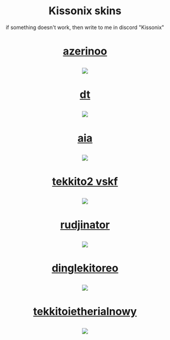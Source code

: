<h1 align="center">Kissonix skins</h1>
<p align="center" >
  if something doesn't work, then write to me in discord "Kissonix"
</p>
<h1 align="center">
  <a href="https://drive.google.com/file/d/1hR6k58VnMU8dNVJrkfykTlWUaz9LPx6h/view?usp=drive_link">
    <p align="center">
      azerinoo
    </p>
    <img src="https://i.ibb.co/LrGWkqT/screenshot022.jpg"/>
  </a>
</h1>
<h1 align="center">
  <a href="https://drive.google.com/file/d/1b-C0pGIpSe6neXhurNTsKSTEkK_GHkpP/view?usp=drive_link">
    <p align="center">
      dt
    </p>
    <img src="https://i.ibb.co/D5Q7pLV/screenshot015.jpg"/>
  </a>
</h1>
<h1 align="center">
  <a href="https://drive.google.com/file/d/1fY6i1_OUSjIpFg3GC4xpOUBDpVba23OR/view?usp=drive_link">
    <p align="center">
      aia
    </p>
    <img src="https://i.ibb.co/qF9DsLn/screenshot016.jpg"/>
  </a>
</h1>
<h1 align="center">
  <a href="https://drive.google.com/file/d/1f7z1FPcUitEE5EqAk-QMUhNDqdEWu3lc/view?usp=sharing">
    <p align="center">
      tekkito2 vskf
    </p>
    <img src="https://github.com/thepro2k/Maliszewski-osu-skins/assets/108192718/49b1bc8f-9bc3-4952-bf78-0276e2ec54d8"/>
  </a>
</h1>
<h1 align="center">
  <a href="https://drive.google.com/file/d/1yKkV1ha-nEPlOnOOatiHqFruDJO3pueI/view?usp=drive_link">
    <p align="center">
      rudjinator
    </p>
    <img src="https://i.ibb.co/Zzwtm87/screenshot024.jpg"/>
  </a>
</h1>
<h1 align="center">
  <a href="https://drive.google.com/file/d/1ZnrBMKuO9vUkU9GhacWyCUyJ26z_lQ8o/view?usp=drive_link">
    <p align="center">
      dinglekitoreo
    </p>
    <img src="https://i.ibb.co/R7120SF/screenshot018.jpg"/>
  </a>
</h1>
<h1 align="center">
  <a href="https://drive.google.com/file/d/1qm0dU-ET0zfv60z6-Oxl5CFqd15z-GQF/view?usp=drive_link">
    <p align="center">
      tekkitoietherialnowy
    </p>
    <img src="https://i.ibb.co/sq1wfZy/screenshot030.jpg"/>
  </a>
</h1>
<!-- Skin template, part to edit are wrapped in ``
<h1 align="center">
  <a href="`link to the skin`">
    <p align="center">
      `skin's name`
    </p>
    <img src="`link to the screenshot`"/>
  </a>
</h1>
-->
